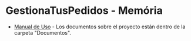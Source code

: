 # GestionaTusPedidos - Memória

- [Manual de Uso](./Documentos/Manual_de_Uso.pdf) - Los documentos sobre el proyecto están dentro de la carpeta "Documentos".
